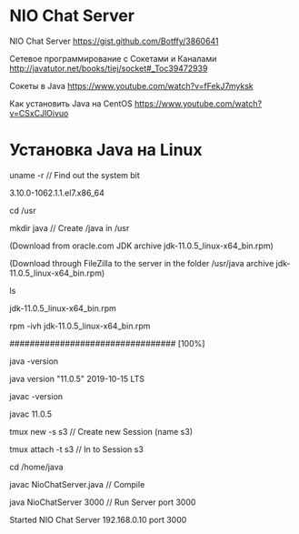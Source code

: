 # NIO Chat Server

NIO Chat Server
https://gist.github.com/Botffy/3860641

Сетевое программирование с Сокетами и Каналами
http://javatutor.net/books/tiej/socket#_Toc39472939

Сокеты в Java
https://www.youtube.com/watch?v=fFekJ7myksk

Как установить Java на CentOS
https://www.youtube.com/watch?v=CSxCJlOivuo

# Установка Java на Linux

uname -r						        // Find out the system bit

3.10.0-1062.1.1.el7.x86_64

cd /usr

mkdir java						      // Create /java in /usr

(Download from oracle.com JDK archive jdk-11.0.5_linux-x64_bin.rpm)

(Download through FileZilla to the server in the folder /usr/java archive jdk-11.0.5_linux-x64_bin.rpm)

ls

jdk-11.0.5_linux-x64_bin.rpm

rpm -ivh jdk-11.0.5_linux-x64_bin.rpm

################################# [100%]
  
java -version

java version "11.0.5" 2019-10-15 LTS

javac -version

javac 11.0.5

tmux new -s s3					    // Create new Session (name s3)

tmux attach -t s3				    // In to Session s3

cd /home/java

javac NioChatServer.java		// Compile

java NioChatServer 3000			// Run Server port 3000

Started NIO Chat Server 192.168.0.10 port 3000
